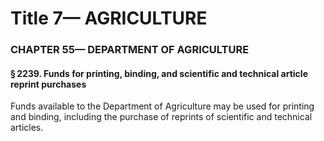 
# Title 7— AGRICULTURE
### CHAPTER 55— DEPARTMENT OF AGRICULTURE
#### § 2239. Funds for printing, binding, and scientific and technical article reprint purchases

Funds available to the Department of Agriculture may be used for printing and binding, including the purchase of reprints of scientific and technical articles.
